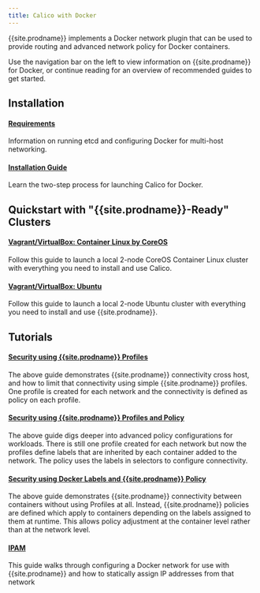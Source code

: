 ```yaml
---
title: Calico with Docker
---
```


{{site.prodname}} implements a Docker network plugin that can be used to provide routing and advanced network policy for Docker containers.

Use the navigation bar on the left to view information on {{site.prodname}} for Docker,
or continue reading for an overview of recommended guides to get started.


## Installation

#### [Requirements](installation/requirements)

Information on running etcd and configuring Docker for multi-host networking.

#### [Installation Guide]({{site.baseurl}}/{{page.version}}/getting-started/docker/installation/manual)

Learn the two-step process for launching Calico for Docker.

## Quickstart with "{{site.prodname}}-Ready" Clusters

#### [Vagrant/VirtualBox: Container Linux by CoreOS](installation/vagrant-coreos)

Follow this guide to launch a local 2-node CoreOS Container Linux cluster with everything
you need to install and use Calico.

#### [Vagrant/VirtualBox: Ubuntu](installation/vagrant-ubuntu)

Follow this guide to launch a local 2-node Ubuntu cluster with everything
you need to install and use {{site.prodname}}.

## Tutorials

#### [Security using {{site.prodname}} Profiles]({{site.baseurl}}/{{page.version}}/getting-started/docker/tutorials/security-using-calico-profiles)

The above guide demonstrates {{site.prodname}} connectivity cross host, and how to limit
that connectivity using simple {{site.prodname}} profiles.  One profile is created for
each network and the connectivity is defined as policy on each profile.

#### [Security using {{site.prodname}} Profiles and Policy]({{site.baseurl}}/{{page.version}}/getting-started/docker/tutorials/security-using-calico-profiles-and-policy)

The above guide digs deeper into advanced policy configurations for workloads.
There is still one profile created for each network but now the profiles define
labels that are inherited by each container added to the network.  The policy uses
the labels in selectors to configure connectivity.

#### [Security using Docker Labels and {{site.prodname}} Policy]({{site.baseurl}}/{{page.version}}/getting-started/docker/tutorials/security-using-docker-labels-and-calico-policy)

The above guide demonstrates {{site.prodname}} connectivity between containers without using
Profiles at all.  Instead, {{site.prodname}} policies are defined which apply to
containers depending on the labels assigned to them at runtime.  This allows
policy adjustment at the container level rather than at the network level.

#### [IPAM]({{site.baseurl}}/{{page.version}}/getting-started/docker/tutorials/ipam)

This guide walks through configuring a Docker network for use with {{site.prodname}} and how to statically assign IP addresses from that network
